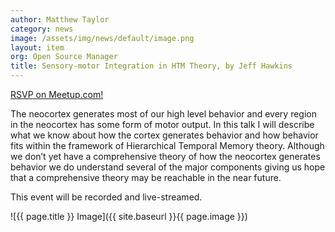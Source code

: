 ```yaml
---
author: Matthew Taylor
category: news
image: /assets/img/news/default/image.png
layout: item
org: Open Source Manager
title: Sensory-motor Integration in HTM Theory, by Jeff Hawkins
---
```


[RSVP on Meetup.com!](http://www.meetup.com/numenta/events/168671932/)

The neocortex generates most of our high level behavior and every region in the
neocortex has some form of motor output.  In this talk I will describe what we
know about how the cortex generates behavior and how behavior fits within the
framework of Hierarchical Temporal Memory theory.  Although we don’t yet have a
comprehensive theory of how the neocortex generates behavior we do understand
several of the major components giving us hope that a comprehensive theory may
be reachable in the near future.

This event will be recorded and live-streamed.

![{{ page.title }} Image]({{ site.baseurl }}{{ page.image }})
